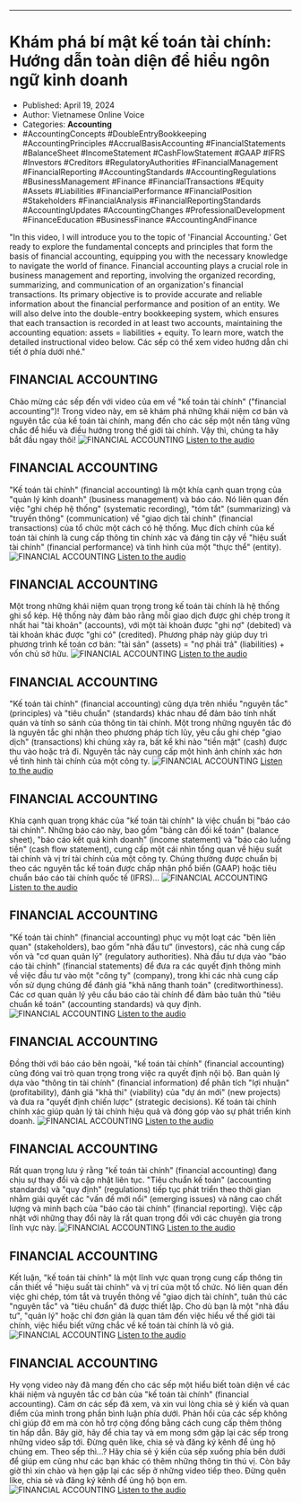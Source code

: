 
---

# Khám phá bí mật kế toán tài chính: Hướng dẫn toàn diện để hiểu ngôn ngữ kinh doanh

- Published: April 19, 2024
- Author: Vietnamese Online Voice
- Categories: **Accounting**
- #AccountingConcepts #DoubleEntryBookkeeping #AccountingPrinciples #AccrualBasisAccounting #FinancialStatements #BalanceSheet #IncomeStatement #CashFlowStatement #GAAP #IFRS #Investors #Creditors #RegulatoryAuthorities #FinancialManagement #FinancialReporting #AccountingStandards #AccountingRegulations #BusinessManagement #Finance #FinancialTransactions #Equity #Assets #Liabilities #FinancialPerformance #FinancialPosition #Stakeholders #FinancialAnalysis #FinancialReportingStandards #AccountingUpdates #AccountingChanges #ProfessionalDevelopment #FinanceEducation #BusinessFinance #AccountingAndFinance

"In this video, I will introduce you to the topic of 'Financial Accounting.' Get ready to explore the fundamental concepts and principles that form the basis of financial accounting, equipping you with the necessary knowledge to navigate the world of finance. Financial accounting plays a crucial role in business management and reporting, involving the organized recording, summarizing, and communication of an organization's financial transactions. Its primary objective is to provide accurate and reliable information about the financial performance and position of an entity. We will also delve into the double-entry bookkeeping system, which ensures that each transaction is recorded in at least two accounts, maintaining the accounting equation: assets = liabilities + equity. To learn more, watch the detailed instructional video below. Các sếp có thể xem video hướng dẫn chi tiết ở phía dưới nhé."


## FINANCIAL ACCOUNTING

Chào mừng các sếp đến với video của em về "kế toán tài chính" ("financial accounting")! Trong video này, em sẽ khám phá những khái niệm cơ bản và nguyên tắc của kế toán tài chính, mang đến cho các sếp một nền tảng vững chắc để hiểu và điều hướng trong thế giới tài chính. Vậy thì, chúng ta hãy bắt đầu ngay thôi!
![FINANCIAL ACCOUNTING](https://http-archiver-apis-production-80.schnworks.com/storage/images/transitions/2024-04-19/transition--159092357-Montserrat-ExtraBold-880E4F.jpg)
[Listen to the audio](https://http-archiver-apis-production-80.schnworks.com/storage/audio/file-37636193829.mp3)



## FINANCIAL ACCOUNTING

"Kế toán tài chính" (financial accounting) là một khía cạnh quan trọng của "quản lý kinh doanh" (business management) và báo cáo. Nó liên quan đến việc "ghi chép hệ thống" (systematic recording), "tóm tắt" (summarizing) và "truyền thông" (communication) về "giao dịch tài chính" (financial transactions) của tổ chức một cách có hệ thống. Mục đích chính của kế toán tài chính là cung cấp thông tin chính xác và đáng tin cậy về "hiệu suất tài chính" (financial performance) và tình hình của một "thực thể" (entity).
![FINANCIAL ACCOUNTING](https://http-archiver-apis-production-80.schnworks.com/storage/images/transitions/2024-04-19/transition-28851990114-Montserrat-SemiBold-880E4F.jpg)
[Listen to the audio](https://http-archiver-apis-production-80.schnworks.com/storage/audio/file-65920459919.mp3)



## FINANCIAL ACCOUNTING

Một trong những khái niệm quan trọng trong kế toán tài chính là hệ thống ghi sổ kép. Hệ thống này đảm bảo rằng mỗi giao dịch được ghi chép trong ít nhất hai "tài khoản" (accounts), với một tài khoản được "ghi nợ" (debited) và tài khoản khác được "ghi có" (credited). Phương pháp này giúp duy trì phương trình kế toán cơ bản: "tài sản" (assets) = "nợ phải trả" (liabilities) + vốn chủ sở hữu.
![FINANCIAL ACCOUNTING](https://http-archiver-apis-production-80.schnworks.com/storage/images/transitions/2024-04-19/transition-13478813932-Montserrat-SemiBold-4A148C.jpg)
[Listen to the audio](https://http-archiver-apis-production-80.schnworks.com/storage/audio/file-39970574122.mp3)



## FINANCIAL ACCOUNTING

"Kế toán tài chính" (financial accounting) cũng dựa trên nhiều "nguyên tắc" (principles) và "tiêu chuẩn" (standards) khác nhau để đảm bảo tính nhất quán và tính so sánh của thông tin tài chính. Một trong những nguyên tắc đó là nguyên tắc ghi nhận theo phương pháp tích lũy, yêu cầu ghi chép "giao dịch" (transactions) khi chúng xảy ra, bất kể khi nào "tiền mặt" (cash) được thu vào hoặc trả đi. Nguyên tắc này cung cấp một hình ảnh chính xác hơn về tình hình tài chính của một công ty.
![FINANCIAL ACCOUNTING](https://http-archiver-apis-production-80.schnworks.com/storage/images/transitions/2024-04-19/transition--10876182508-Montserrat-SemiBold-9C27B0.jpg)
[Listen to the audio](https://http-archiver-apis-production-80.schnworks.com/storage/audio/file-22722413052.mp3)



## FINANCIAL ACCOUNTING

Khía cạnh quan trọng khác của "kế toán tài chính" là việc chuẩn bị "báo cáo tài chính". Những báo cáo này, bao gồm "bảng cân đối kế toán" (balance sheet), "báo cáo kết quả kinh doanh" (income statement) và "báo cáo luồng tiền" (cash flow statement), cung cấp một cái nhìn tổng quan về hiệu suất tài chính và vị trí tài chính của một công ty. Chúng thường được chuẩn bị theo các nguyên tắc kế toán được chấp nhận phổ biến (GAAP) hoặc tiêu chuẩn báo cáo tài chính quốc tế (IFRS)...
![FINANCIAL ACCOUNTING](https://http-archiver-apis-production-80.schnworks.com/storage/images/transitions/2024-04-19/transition-8742046389-Montserrat-Medium-673AB7.jpg)
[Listen to the audio](https://http-archiver-apis-production-80.schnworks.com/storage/audio/file-28183846079.mp3)



## FINANCIAL ACCOUNTING

"Kế toán tài chính" (financial accounting) phục vụ một loạt các "bên liên quan" (stakeholders), bao gồm "nhà đầu tư" (investors), các nhà cung cấp vốn và "cơ quan quản lý" (regulatory authorities). Nhà đầu tư dựa vào "báo cáo tài chính" (financial statements) để đưa ra các quyết định thông minh về việc đầu tư vào một "công ty" (company), trong khi các nhà cung cấp vốn sử dụng chúng để đánh giá "khả năng thanh toán" (creditworthiness). Các cơ quan quản lý yêu cầu báo cáo tài chính để đảm bảo tuân thủ "tiêu chuẩn kế toán" (accounting standards) và quy định.
![FINANCIAL ACCOUNTING](https://http-archiver-apis-production-80.schnworks.com/storage/images/transitions/2024-04-19/transition--22025049058-Montserrat-Regular-9C27B0.jpg)
[Listen to the audio](https://http-archiver-apis-production-80.schnworks.com/storage/audio/file-19599978551.mp3)



## FINANCIAL ACCOUNTING

Đồng thời với báo cáo bên ngoài, "kế toán tài chính" (financial accounting) cũng đóng vai trò quan trọng trong việc ra quyết định nội bộ. Ban quản lý dựa vào "thông tin tài chính" (financial information) để phân tích "lợi nhuận" (profitability), đánh giá "khả thi" (viability) của "dự án mới" (new projects) và đưa ra "quyết định chiến lược" (strategic decisions). Kế toán tài chính chính xác giúp quản lý tài chính hiệu quả và đóng góp vào sự phát triển kinh doanh.
![FINANCIAL ACCOUNTING](https://http-archiver-apis-production-80.schnworks.com/storage/images/transitions/2024-04-19/transition-44106979794-Montserrat-Regular-673AB7.jpg)
[Listen to the audio](https://http-archiver-apis-production-80.schnworks.com/storage/audio/file-9986476982.mp3)



## FINANCIAL ACCOUNTING

Rất quan trọng lưu ý rằng "kế toán tài chính" (financial accounting) đang chịu sự thay đổi và cập nhật liên tục. "Tiêu chuẩn kế toán" (accounting standards) và "quy định" (regulations) tiếp tục phát triển theo thời gian nhằm giải quyết các "vấn đề mới nổi" (emerging issues) và nâng cao chất lượng và minh bạch của "báo cáo tài chính" (financial reporting). Việc cập nhật với những thay đổi này là rất quan trọng đối với các chuyên gia trong lĩnh vực này.
![FINANCIAL ACCOUNTING](https://http-archiver-apis-production-80.schnworks.com/storage/images/transitions/2024-04-19/transition-18167028807-Montserrat-Thin-1A237E.jpg)
[Listen to the audio](https://http-archiver-apis-production-80.schnworks.com/storage/audio/file-36335618569.mp3)



## FINANCIAL ACCOUNTING

Kết luận, "kế toán tài chính" là một lĩnh vực quan trọng cung cấp thông tin cần thiết về "hiệu suất tài chính" và vị trí của một tổ chức. Nó liên quan đến việc ghi chép, tóm tắt và truyền thông về "giao dịch tài chính", tuân thủ các "nguyên tắc" và "tiêu chuẩn" đã được thiết lập. Cho dù bạn là một "nhà đầu tư", "quản lý" hoặc chỉ đơn giản là quan tâm đến việc hiểu về thế giới tài chính, việc hiểu biết vững chắc về kế toán tài chính là vô giá.
![FINANCIAL ACCOUNTING](https://http-archiver-apis-production-80.schnworks.com/storage/images/transitions/2024-04-19/transition-4471515381-Montserrat-SemiBold-673AB7.jpg)
[Listen to the audio](https://http-archiver-apis-production-80.schnworks.com/storage/audio/file-30119588306.mp3)



## FINANCIAL ACCOUNTING

Hy vọng video này đã mang đến cho các sếp một hiểu biết toàn diện về các khái niệm và nguyên tắc cơ bản của "kế toán tài chính" (financial accounting). Cám ơn các sếp đã xem, và xin vui lòng chia sẻ ý kiến và quan điểm của mình trong phần bình luận phía dưới. Phản hồi của các sếp không chỉ giúp đỡ em mà còn hỗ trợ cộng đồng bằng cách cung cấp thêm thông tin hấp dẫn. Bây giờ, hãy để chia tay và em mong sớm gặp lại các sếp trong những video sắp tới. Đừng quên like, chia sẻ và đăng ký kênh để ủng hộ chúng em. Theo sếp thì...? Hãy chia sẻ ý kiến của sếp xuống phía bên dưới để giúp em cũng như các bạn khác có thêm những thông tin thú vị. Còn bây giờ thì xin chào và hẹn gặp lại các sếp ở những video tiếp theo. Đừng quên like, chia sẻ và đăng ký kênh để ủng hộ bọn em.
![FINANCIAL ACCOUNTING](https://http-archiver-apis-production-80.schnworks.com/storage/images/transitions/2024-04-19/transition-18439916427-Montserrat-Black-7B1FA2.jpg)
[Listen to the audio](https://http-archiver-apis-production-80.schnworks.com/storage/audio/file-430819150.mp3)


